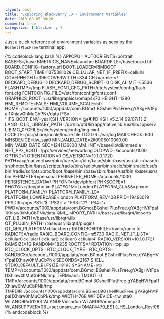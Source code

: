 ```yaml
---
layout: post
title: "Exploring BlackBerry 10 - Environment Variables"
date: 2013-08-05 00:20
comments: true
categories: ['blackberry']
---
```


Just a quick reference of environment variables as seen by the 
`BGshellPlusFree` terminal app.

{% codeblock lang:bash %}
APPCPU=
AUTOORIENTS=portrait
BASEFS=/base
BMETRICS_NAME=launcher
BOARDFILE=/base/board.tdf
BOARD_CONFIG=factory_sfi
BOOT_LOADER=RIMBOOT
BOOT_START_TIME=1375381026
CELLULAR_NET_IF_PREFIX=cellular
COVERHEIGHT=396
COVERWIDTH=334
CPU=armle-v7
DECKARD_DEBUG=0
DECKARD_DEBUG_SCRIPT=0
DISK_ALIMIT=65536
FLASHTMP=/tmp
FLASH_FONT_CFG_PATH=/etc/system/config/flash-font.cfg
FONTCONFIG_FILE=/etc/fontconfig/fonts.conf
GRAPHICS_ROOT=/usr/lib/graphics/omap4470
HEIGHT=1280
HMI_REMOTE=FALSE
HMI_VOLUME_SCALE=50
HOME=/accounts/1000/appdata/com.BGmot.BGshellPlusFree.gYABgHVtFpaI1Xhiaw0hMuCbPNk/data
IFS='   
'
IFS_BOOT_ENV=yes
KSH_VERSION='@(#)PD KSH v5.2.14 99/07/13.2'
LANG=C
LD_LIBRARY_PATH=/usr/lib/qt4/lib:app/native/lib:/usr/lib/appserv
LIBIMG_CFGFILE=/etc/system/config/img.conf
LOCFILE=/usr/share/locale/locale.file
LOGDIR=/var/log
MAILCHECK=600
MHSDEVICE=tiw_sap0
MIN_VALID_DATE=200905010000.00
MIN_VALID_DATE_SEC=1241136000
MM_INIT=/base/lib/dll/mmedia
NET_PPS_ROOT=/pps/services/networking
OLDPWD=/accounts/1000
OPTIND=1
ORIENTATION=0
OS_VERSION=10.1.0.1720
PATH=app/native:/base/bin:/base/usr/bin:/base/sbin:/base/usr/sbin:/base/usr/photon/bin:/base/scripts:/radio/bin:/radio/usr/bin:/radio/sbin:/radio/usr/sbin:/radio/scripts:/proc/boot:/base/bin:/base/sbin:/base/usr/bin:/base/usr/sbin
PERIMETER=personal
PERIMETER_HOME=/accounts/1000
PERSISTENCE_DATA=/
PHFONT=/dev/phfont
PHKSCOPE=1
PHOTON=/dev/photon
PLATFORM=London
PLATFORM_CLASS=phone
PLATFORM_FAMILY=
PLATFORM_FAMILY_LC=
PLATFORM_LOWERCASE=london
PLATFORM_REV=08
PPID=19493019
PPSDIR=/pps
PS1='$ '
PS2='> '
PS3='#? '
PS4='+ '
PWD=/accounts/1000/appdata/com.BGmot.BGshellPlusFree.gYABgHVtFpaI1Xhiaw0hMuCbPNk/data
QML_IMPORT_PATH=/base/usr/lib/qt4/imports
QT_LIB_PATH=/base/usr/lib/qt4/lib
QT_PLUGIN_PATH=/base/usr/lib/qt4/plugins
QT_QPA_PLATFORM=blackberry
RADIOBOARDFILE=/radio/radio.tdf
RADIOFS=/radio
RADIO_BOARD_CONFIG=m5730
RADIO_NET_IF_LIST=' cellular0 cellular1 cellular2 cellular3 cellular4'
RADIO_VERSION=10.1.0.1721
RAMSIZE=1G
RANDOM=18235
ROOTFS=/
ROTATION=top_up
RTC_CLOCK_OPTS=
RTC_CLOCK_TYPE=
RTC_OPTS=
SANDBOX=/accounts/1000/appdata/com.BGmot.BGshellPlusFree.gYABgHVtFpaI1Xhiaw0hMuCbPNk
SECONDS=2167
SHELL
STDIO_DEFAULT_BUFSIZE=8192
SYSNAME=nto
TEMP=/accounts/1000/appdata/com.BGmot.BGshellPlusFree.gYABgHVtFpaI1Xhiaw0hMuCbPNk/tmp
TERM=ansi
TMOUT=0
TMP=/accounts/1000/appdata/com.BGmot.BGshellPlusFree.gYABgHVtFpaI1Xhiaw0hMuCbPNk/tmp
TMPDIR=/accounts/1000/appdata/com.BGmot.BGshellPlusFree.gYABgHVtFpaI1Xhiaw0hMuCbPNk/tmp
WIDTH=768
WIFIDEVICE=tiw_sta0
WLANCHP=ti1283
WLANDEV=london
WLANDRV=mcp33
WLANSUPPVER=08
_=set
uname_m=OMAP4470_ES1.0_HS_London_Rev:08
{% endcodeblock %}
